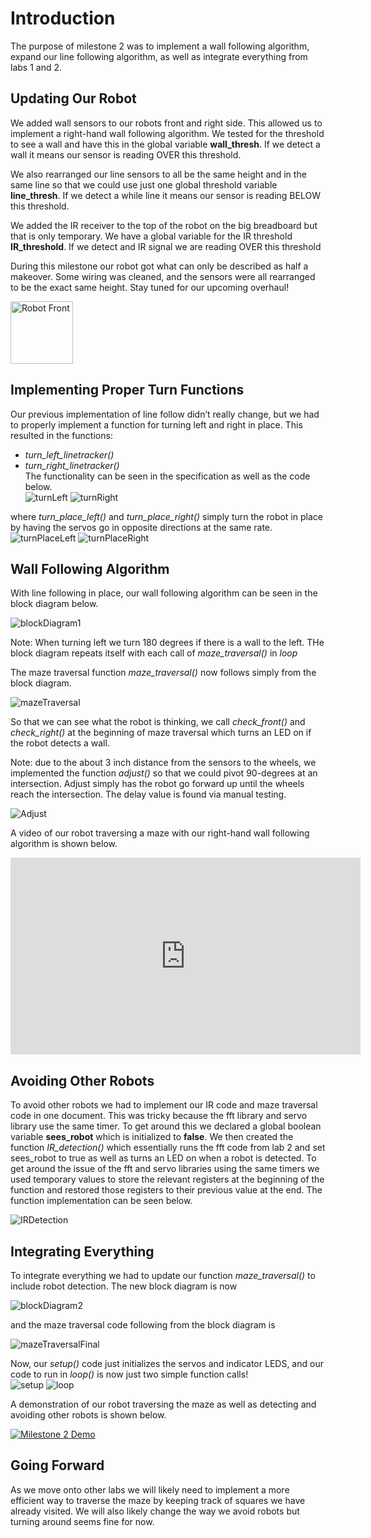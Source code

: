 # Introduction  
The purpose of milestone 2 was to implement a wall following algorithm, expand our line following algorithm, as well as integrate everything from labs 1 and 2.  
  
## Updating Our Robot  
We added wall sensors to our robots front and right side. This allowed us to implement a right-hand wall following algorithm. We tested for the threshold to see a wall and have this in the global variable **wall_thresh**. If we detect a wall it means our sensor is reading OVER this threshold.  

We also rearranged our line sensors to all be the same height and in the same line so that we could use just one global threshold variable **line_thresh**. If we detect a while line it means our sensor is reading BELOW this threshold.

We added the IR receiver to the top of the robot on the big breadboard but that is only temporary. We have a global variable for the IR threshold **IR_threshold**. If we detect and IR signal we are reading OVER this threshold

During this milestone our robot got what can only be described as half a makeover. Some wiring was cleaned, and the sensors were all rearranged to be the exact same height. Stay tuned for our upcoming overhaul!  

<!-- ![frontRobot](Media/robot_front.jpg) ![sideRobot](Media/robot_side.jpg)  --> 

<img src="Media/robot_front.jpg" alt="Robot Front" width="100"/>

## Implementing Proper Turn Functions
Our previous implementation of line follow didn’t really change, but we had to properly implement a function for turning left and right in place. This resulted in the functions:  
* *turn_left_linetracker()*  
* *turn_right_linetracker()*  
The functionality can be seen in the specification as well as the code below.  
![turnLeft](Media/turn_left_linetracker.PNG) ![turnRight](Media/turn_right_linetracker.PNG)  

where *turn_place_left()* and *turn_place_right()* simply turn the robot in place by having the servos go in opposite directions at the same rate.  
![turnPlaceLeft](Media/turn_place_left.PNG) ![turnPlaceRight](Media/turn_place_right.PNG)  

## Wall Following Algorithm  
With line following in place, our wall following algorithm can be seen in the block diagram below.  

![blockDiagram1](Media/block_diagram_1.PNG)  

Note: When turning left we turn 180 degrees if there is a wall to the left. THe block diagram repeats itself with each call of *maze_traversal()* in *loop*

The maze traversal function *maze_traversal()* now follows simply from the block diagram.  

![mazeTraversal](Media/maze_traversal.PNG)  

So that we can see what the robot is thinking, we call *check_front()* and *check_right()* at the beginning of maze traversal which turns an LED on if the robot detects a wall.  

Note: due to the about 3 inch distance from the sensors to the wheels, we implemented the function *adjust()* so that we could pivot 90-degrees at an intersection. Adjust simply has the robot go forward up until the wheels reach the intersection. The delay value is found via manual testing.

![Adjust](Media/adjust.PNG)  

A video of our robot traversing a maze with our right-hand wall following algorithm is shown below.

<iframe width="560" height="315" src="https://www.youtube.com/embed/Jq2T61r8EME" frameborder="0" allow="autoplay; encrypted-media" allowfullscreen></iframe> 

## Avoiding Other Robots  
To avoid other robots we had to implement our IR code and maze traversal code in one document. This was tricky because the fft library and servo library use the same timer. To get around this we declared a global boolean variable **sees_robot** which is initialized to **false**. We then created the function *IR_detection()* which essentially runs the fft code from lab 2 and set sees_robot to true as well as turns an LED on when a robot is detected. To get around the issue of the fft and servo libraries using the same timers we used temporary values to store the relevant registers at the beginning of the function and restored those registers to their previous value at the end. The function implementation can be seen below.  

![IRDetection](Media/IR_detection.PNG)  

## Integrating Everything  
To integrate everything we had to update our function *maze_traversal()* to include robot detection. The new block diagram is now  

![blockDiagram2](Media/block_diagram_2.PNG)  

and the maze traversal code following from the block diagram is 

![mazeTraversalFinal](Media/maze_traversal_final.PNG)

Now, our *setup()* code just initializes the servos and indicator LEDS, and our code to run in *loop()* is now just two simple function calls!  
![setup](Media/setup.PNG)  ![loop](Media/loop.PNG)  

A demonstration of our robot traversing the maze as well as detecting and avoiding other robots is shown below.

[![Milestone 2 Demo](http://img.youtube.com/vi/h-wGLCHZvRA/0.jpg)](http://www.youtube.com/watch?v=h-wGLCHZvRA)


## Going Forward  
As we move onto other labs we will likely need to implement a more efficient way to traverse the maze by keeping track of squares we have already visited. We will also likely change the way we avoid robots but turning around seems fine for now.

